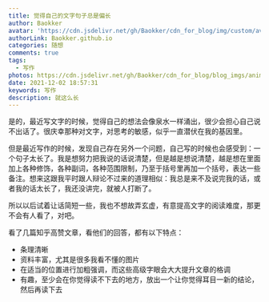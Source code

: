 ```yaml
---
title: 觉得自己的文字句子总是偏长
author: Baokker
avatar: 'https://cdn.jsdelivr.net/gh/Baokker/cdn_for_blog/img/custom/avatar.jpg'
authorLink: Baokker.github.io
categories: 随想
comments: true
tags:
  - 写作
photos: https://cdn.jsdelivr.net/gh/Baokker/cdn_for_blog/blog_imgs/animal-g4c80354c3_1920.jpg
date: 2021-12-02 18:57:31
keywords: 写作
description: 就这么长
---
```






是的，最近写文字的时候，觉得自己的想法会像泉水一样涌出，很少会担心自己说不出话了。很庆幸那种对文字，对思考的敏感，似乎一直潜伏在我的基因里。

但是最近写作的时候，发现自己存在另外一个问题，自己写的时候也会感受到：一个句子太长了。我是想努力把我说的话说清楚，但是越是想说清楚，越是想在里面加上各种修饰，各种副词，各种范围限制，乃至于括号里再加一个括号，表达一些备注。想来这跟我平时跟人辩论不过来的道理相似：我总是来不及说完我的话，或者我的话太长了，我还没讲完，就被人打断了。

所以以后试着让话简短一些，我也不想故弄玄虚，有意提高文字的阅读难度，那更不会有人看了，对吧。

看了几篇知乎高赞文章，看他们的回答，都有以下特点：

- 条理清晰
- 资料丰富，尤其是很多我看不懂的图片
- 在适当的位置进行加粗强调，而这些高级字眼会大大提升文章的格调
- 有趣，至少会在你觉得读不下去的地方，放出一个让你觉得耳目一新的结论，然后再读下去
